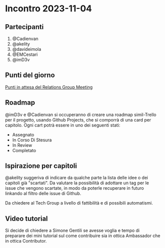 # Incontro 2023-11-04

## Partecipanti

1. @Cadienvan
2. @akelity
3. @davideimola
4. @EMCestari
5. @imD3v

## Punti del giorno

[Punti in attesa del Relations Group Meeting](https://github.com/Il-Libro-Open-Source/governance/issues/51)

## Roadmap

@imD3v e @Cadienvan si occuperanno di creare una roadmap simil-Trello per il progetto, usando Github Projects, che si comporrà di una card per capitolo. Ogni cart potrà essere in uno dei seguenti stati:
- Assegnato
- In Corso Di Stesura
- In Review
- Completato

## Ispirazione per capitoli

@akelity suggeriva di indicare da qualche parte la lista delle idee o dei capitoli già "scartati". Da valutare la possibilità di adottare un tag per le issue che vengono scartate, in modo da poterle recuperare in futuro linkando al filtro delle issue di Github.

Da chiedere al Tech Group a livello di fattibilità e di possibili automatismi.

## Video tutorial

Si decide di chiedere a Simone Gentili se avesse voglia e tempo di preparare dei mini tutorial sul come contribuire sia in ottica Ambassador che in ottica Contributor.